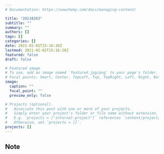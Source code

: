 ```yaml
---
# Documentation: https://wowchemy.com/docs/managing-content/

title: "20210203"
subtitle: ""
summary: ""
authors: []
tags: []
categories: []
date: 2021-02-02T15:16:26Z
lastmod: 2021-02-02T15:16:26Z
featured: false
draft: false

# Featured image
# To use, add an image named `featured.jpg/png` to your page's folder.
# Focal points: Smart, Center, TopLeft, Top, TopRight, Left, Right, BottomLeft, Bottom, BottomRight.
image:
  caption: ""
  focal_point: ""
  preview_only: false

# Projects (optional).
#   Associate this post with one or more of your projects.
#   Simply enter your project's folder or file name without extension.
#   E.g. `projects = ["internal-project"]` references `content/project/deep-learning/index.md`.
#   Otherwise, set `projects = []`.
projects: []
---
```


## Note


